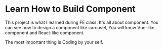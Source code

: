 # Learn How to Build Component

This project is what I learned during FE class. It's all about component. You can see how to design a component like carousel, You will know Vue-like component and React-like component.

The most important thing is Coding by your self.
